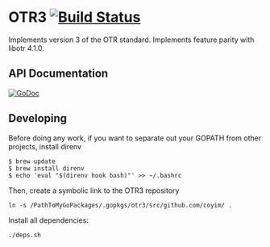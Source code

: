 # OTR3 [![Build Status](https://travis-ci.org/coyim/otr3.svg?branch=master)](https://travis-ci.org/coyim/otr3)
Implements version 3 of the OTR standard. Implements feature parity with libotr 4.1.0.

## API Documentation

[![GoDoc](https://godoc.org/github.com/coyim/otr3?status.svg)](https://godoc.org/github.com/coyim/otr3)

## Developing

Before doing any work, if you want to separate out your GOPATH from other projects, install direnv
```
$ brew update
$ brew install direnv
$ echo 'eval "$(direnv hook bash)"' >> ~/.bashrc
```
Then, create a symbolic link to the OTR3 repository
```
ln -s /PathToMyGoPackages/.gopkgs/otr3/src/github.com/coyim/ .
```

Install all dependencies:

``
./deps.sh
``
